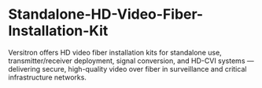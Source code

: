 # Standalone-HD-Video-Fiber-Installation-Kit
Versitron offers HD video fiber installation kits for standalone use, transmitter/receiver deployment, signal conversion, and HD-CVI systems — delivering secure, high-quality video over fiber in surveillance and critical infrastructure networks.
